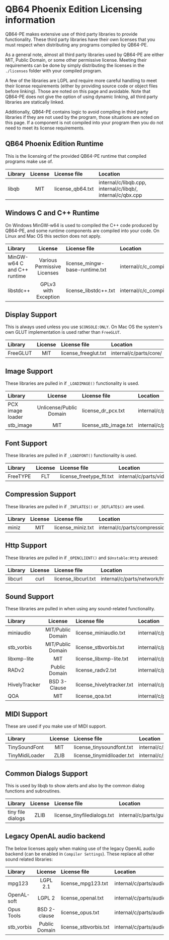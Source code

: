 QB64 Phoenix Edition Licensing information
==========================================

QB64-PE makes extensive use of third party libraries to provide
functionality. These third party libraries have their own licenses that you
must respect when distributing any programs compiled by QB64-PE.

As a general note, almost all third party libraries used by QB64-PE are either MIT,
Public Domain, or some other permissive license. Meeting their requirements can
be done by simply distributing the licenses in the `./licenses` folder with
your compiled program.

A few of the libraries are LGPL and require more careful handling to meet their
license requirements (either by providing source code or object files before
linking). Those are noted on this page and avoidable. Note that QB64-PE does
not give the option of using dynamic linking, all third party libraries are
statically linked.

Additionally, QB64-PE contains logic to avoid compiling in third party libraries
if they are not used by the program, those situations are noted on this page.
If a component is not compiled into your program then you do not need to meet
its license requirements.

## QB64 Phoenix Edition Runtime

This is the licensing of the provided QB64-PE runtime that compiled programs make use of.

| Library | License | License file | Location |
| :------ | :-----: | :----------- | :------- |
| libqb | MIT | license_qb64.txt | internal/c/libqb.cpp, internal/c/libqb/, internal/c/qbx.cpp |

## Windows C and C++ Runtime

On Windows MinGW-w64 is used to compiled the C++ code produced by QB64-PE, and some runtime components are compiled into your code. On Linux and Mac OS this section does not apply.

| Library | License | License file | Location |
| :------ | :-----: | :----------- | :------- |
| MinGW-w64 C and C++ runtime | Various Permissive Licenses | license_mingw-base-runtime.txt | internal/c/c_compiler/ |
| libstdc++ | GPLv3 with Exception | license_libstdc++.txt | internal/c/c_compiler/ |

## Display Support

This is always used unless you use `$CONSOLE:ONLY`. On Mac OS the system's own GLUT implementation is used rather than `FreeGLUT`.

| Library | License | License file | Location |
| :------ | :-----: | :----------- | :------- |
| FreeGLUT | MIT | license_freeglut.txt | internal/c/parts/core/ |

## Image Support

These libraries are pulled in if `_LOADIMAGE()` functionality is used.

| Library | License | License file | Location |
| :------ | :-----: | :----------- | :------- |
| PCX image loader | Unlicense/Public Domain | license_dr_pcx.txt | internal/c/parts/video/image/dr_pcx.h |
| stb_image | MIT | license_stb_image.txt | internal/c/parts/video/image/stb_image.h |

## Font Support

These libraries are pulled in if `_LOADFONT()` functionality is used.

| Library | License | License file | Location |
| :------ | :-----: | :----------- | :------- |
| FreeTYPE | FLT | license_freetype_ftl.txt | internal/c/parts/video/font/tff/ |

## Compression Support

These libraries are pulled in if `_INFLATE$()` or `_DEFLATE$()` are used.

| Library | License | License file | Location |
| :------ | :-----: | :----------- | :------- |
| miniz | MIT | license_miniz.txt | internal/c/parts/compression/ |

## Http Support

These libraries are pulled in if `_OPENCLIENT()` and `$Unstable:Http` areused:

| Library | License | License file | Location |
| :------ | :-----: | :----------- | :------- |
| libcurl | curl | license_libcurl.txt | internal/c/parts/network/http/curl/ |

## Sound Support

These libraries are pulled in when using any sound-related functionality.

| Library | License | License file | Location |
| :------ | :-----: | :----------- | :------- |
| miniaudio | MIT/Public Domain | license_miniaudio.txt | internal/c/parts/audio/miniaudio.h |
| stb_vorbis | MIT/Public Domain | license_stbvorbis.txt | internal/c/parts/audio/extras/stb_vorbis.c |
| libxmp-lite  | MIT | license_libxmp-lite.txt | internal/c/parts/audio/extras/libxmp-lite/ |
| RADv2 | Public Domain | license_radv2.txt | internal/c/parts/audio/extras/radv2/ |
| HivelyTracker | BSD 3-Clause | license_hivelytracker.txt | internal/c/parts/audio/extras/hivelytracker/ |
| QOA | MIT | license_qoa.txt | internal/c/parts/audio/extras/qoa.h |

## MIDI Support

These are used if you make use of MIDI support.

| Library | License | License file | Location |
| :------ | :-----: | :----------- | :------- |
| TinySoundFont | MIT | license_tinysoundfont.txt | internal/c/parts/audio/extras/tinysoundfont/tsf.h
| TinyMidiLoader | ZLIB | license_tinymidiloader.txt | internal/c/parts/audio/extras/tinysoundfont.tml.h |

## Common Dialogs Support

This is used by libqb to show alerts and also by the common dialog functions and subroutines.

| Library | License | License file | Location |
| :------ | :-----: | :----------- | :------- |
| tiny file dialogs | ZLIB | license_tinyfiledialogs.txt | internal/c/parts/gui/ |

## Legacy OpenAL audio backend

The below licenses apply when making use of the legacy OpenAL audio backend (can be enabled in `Compiler Settings`). These replace all other sound related libraries:

| Library | License | License file | Location |
| :------ | :-----: | :----------- | :------- |
| mpg123 | LGPL 2.1 | license_mpg123.txt | internal/c/parts/audio/decode/mp3/ |
| OpenAL-soft | LGPL 2 | license_openal.txt | internal/c/parts/audio/out/ |
| Opus Tools | BSD 2-clause | license_opus.txt | internal/c/parts/audio/conversion/ |
| stb_vorbis | Public Domain | license_stbvorbis.txt | internal/c/parts/audio/decode/ogg/ |
